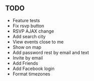 ## TODO
* Feature tests
* Fix  rsvp button
* RSVP AJAX change
* Add search city
* View events close to me
* Show on map
* Add password rest by email and text
* Invite by email
* Add Friends
* Add Facebook login
* Format timezones